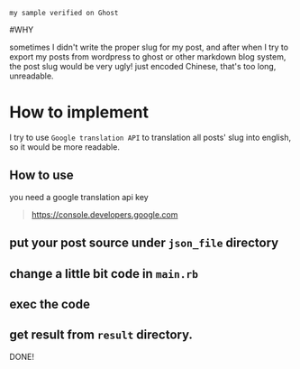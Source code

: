 ```
my sample verified on Ghost
```

#WHY

sometimes I didn't write the proper slug for my post, and after when I try
to export my posts from wordpress to ghost or other markdown blog system,
the post slug would be very ugly! just encoded Chinese, that's too long, 
unreadable.

# How to implement
I try to use `Google translation API` to translation all posts' slug into
english, so it would be more readable.

## How to use

you need a google translation api key 

> https://console.developers.google.com

## put your post source under `json_file` directory
## change a little bit code in `main.rb`
## exec the code
## get result from `result` directory.

DONE!